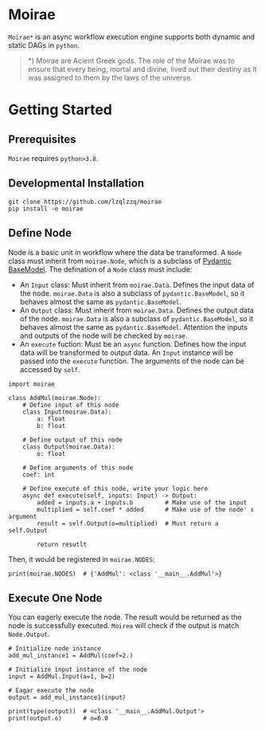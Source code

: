# Moirae
`Moirae*` is an async workflow execution engine supports both dynamic and static DAGs in `python`.
> *) Moirae are Acient Greek gods. The role of the Moirae was to ensure that every being, mortal and divine, lived out their destiny as it was assigned to them by the laws of the universe.
# Getting Started
## Prerequisites
`Moirae` requires `python>3.8`.
## Developmental Installation
```
git clone https://github.com/lzqlzzq/moirae
pip install -e moirae
```
## Define Node
Node is a basic unit in workflow where the data be transformed. A `Node` class must inherit from `moirae.Node`, which is a subclass of [Pydantic BaseModel](https://docs.pydantic.dev/latest/api/base_model/). The defination of a `Node` class must include:
- An `Input` class: Must inherit from `moirae.Data`. Defines the input data of the node. `moirae.Data` is also a subclass of `pydantic.BaseModel`, so it behaves almost the same as `pydantic.BaseModel`.
- An `Output` class: Must inherit from `moirae.Data`. Defines the output data of the node. `moirae.Data` is also a subclass of `pydantic.BaseModel`, so it behaves almost the same as `pydantic.BaseModel`. Attention the inputs and outputs of the node will be checked by `moirae`.
- An `execute` fuction: Must be an `async` function. Defines how the input data will be transformed to output data. An `Input` instance will be passed into the `execute` function. The arguments of the node can be accessed by `self`.
```[python]
import moirae

class AddMul(moirae.Node):
    # Define input of this node
    class Input(moirae.Data):
        a: float
        b: float

    # Define output of this node
    class Output(moirae.Data):
        o: float

    # Define arguments of this node
    coef: int

    # Define execute of this node, write your logic here
    async def execute(self, inputs: Input) -> Output:
        added = inputs.a + inputs.b         # Make use of the input
        multiplied = self.coef * added      # Make use of the node' s argument
        result = self.Output(o=multiplied)  # Must return a self.Output

        return resutlt
```
Then, it would be registered in `moirae.NODES`:
```[python]
print(moirae.NODES)  # {'AddMul': <class '__main__.AddMul'>}
```
## Execute One Node
You can eagerly execute the node. The result would be returned as the node is successfully executed. `Moirea` will check if the output is match `Node.Output`.
```[python]
# Initialize node instance
add_mul_instance1 = AddMul(coef=2.)

# Initialize input instance of the node
input = AddMul.Input(a=1, b=2)

# Eagar execute the node
output = add_mul_instance1(input)

print(type(output))  # <class '__main__.AddMul.Output'>
print(output.o)      # o=6.0
```

